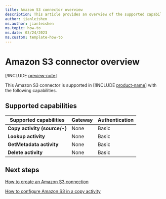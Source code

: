 ```yaml
---
title: Amazon S3 connector overview
description: This article provides an overview of the supported capabilities of the Amazon S3 connector.
author: jianleishen
ms.author: jianleishen
ms.topic: how-to
ms.date: 03/24/2023
ms.custom: template-how-to 
---
```


# Amazon S3 connector overview

[!INCLUDE [preview-note](../includes/preview-note.md)]

This Amazon S3 connector is supported in [!INCLUDE [product-name](../includes/product-name.md)] with the following capabilities.

## Supported capabilities

| Supported capabilities | Gateway | Authentication |
| --- | --- | ---|
| **Copy activity (source/-)** | None | Basic |
| **Lookup activity** | None | Basic |
| **GetMetadata activity** | None | Basic |
| **Delete activity** | None | Basic |

## Next steps

[How to create an Amazon S3 connection](connector-amazon-s3.md)

[How to configure Amazon S3 in a copy activity](connector-amazon-s3-copy-activity.md)
